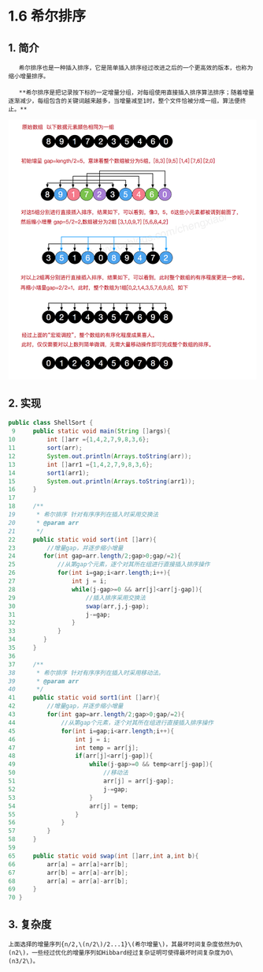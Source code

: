 # 1.6 希尔排序

## 1. 简介

       希尔排序也是一种插入排序，它是简单插入排序经过改进之后的一个更高效的版本，也称为缩小增量排序。

       **希尔排序是把记录按下标的一定增量分组，对每组使用直接插入排序算法排序；随着增量逐渐减少，每组包含的关键词越来越多，当增量减至1时，整个文件恰被分成一组，算法便终止。**

![](../../.gitbook/assets/image%20%28224%29.png)

## 2. 实现

```java
public class ShellSort {
 9     public static void main(String []args){
10         int []arr ={1,4,2,7,9,8,3,6};
11         sort(arr);
12         System.out.println(Arrays.toString(arr));
13         int []arr1 ={1,4,2,7,9,8,3,6};
14         sort1(arr1);
15         System.out.println(Arrays.toString(arr1));
16     }
17 
18     /**
19      * 希尔排序 针对有序序列在插入时采用交换法
20      * @param arr
21      */
22     public static void sort(int []arr){
23         //增量gap，并逐步缩小增量
24        for(int gap=arr.length/2;gap>0;gap/=2){
25            //从第gap个元素，逐个对其所在组进行直接插入排序操作
26            for(int i=gap;i<arr.length;i++){
27                int j = i;
28                while(j-gap>=0 && arr[j]<arr[j-gap]){
29                    //插入排序采用交换法
30                    swap(arr,j,j-gap);
31                    j-=gap;
32                }
33            }
34        }
35     }
36 
37     /**
38      * 希尔排序 针对有序序列在插入时采用移动法。
39      * @param arr
40      */
41     public static void sort1(int []arr){
42         //增量gap，并逐步缩小增量
43         for(int gap=arr.length/2;gap>0;gap/=2){
44             //从第gap个元素，逐个对其所在组进行直接插入排序操作
45             for(int i=gap;i<arr.length;i++){
46                 int j = i;
47                 int temp = arr[j];
48                 if(arr[j]<arr[j-gap]){
49                     while(j-gap>=0 && temp<arr[j-gap]){
50                         //移动法
51                         arr[j] = arr[j-gap];
52                         j-=gap;
53                     }
54                     arr[j] = temp;
55                 }
56             }
57         }
58     }
59  
65     public static void swap(int []arr,int a,int b){
66         arr[a] = arr[a]+arr[b];
67         arr[b] = arr[a]-arr[b];
68         arr[a] = arr[a]-arr[b];
69     }
70 }
```

## 3. 复杂度

    上面选择的增量序列{n/2,\(n/2\)/2...1}\(希尔增量\)，其最坏时间复杂度依然为O\(n2\)，一些经过优化的增量序列如Hibbard经过复杂证明可使得最坏时间复杂度为O\(n3/2\)。

